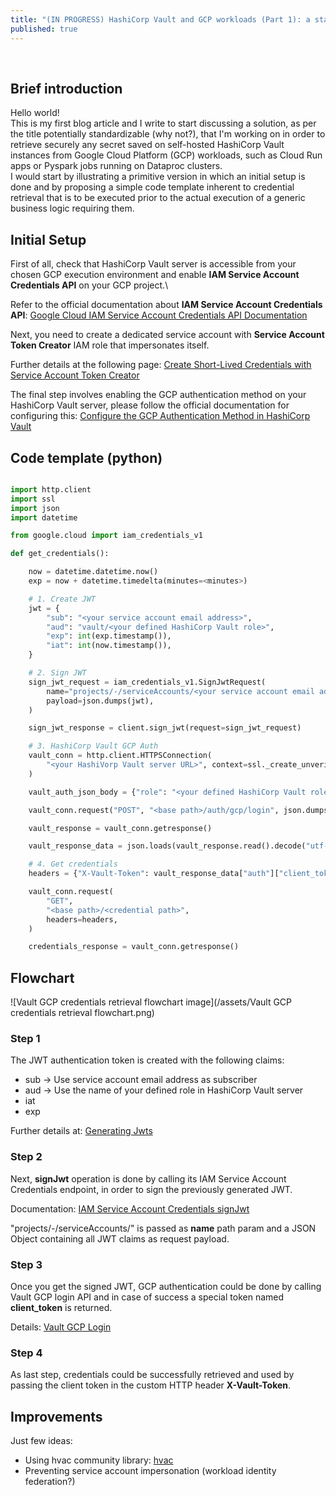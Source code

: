 ```yaml
---
title: "(IN PROGRESS) HashiCorp Vault and GCP workloads (Part 1): a standardized process for secure credential retrieval"
published: true
---
```

&nbsp;

## Brief introduction

Hello world!\
This is my first blog article and I write to start discussing a solution, as per the title potentially standardizable (why not?), that I'm working on in order to retrieve securely any secret saved on self-hosted HashiCorp Vault instances from Google Cloud Platform (GCP) workloads, such as Cloud Run apps or Pyspark jobs running on Dataproc clusters.\
I would start by illustrating a primitive version in which an initial setup is done and by proposing a simple code template inherent to credential retrieval that is to be executed prior to the actual execution of a generic business logic requiring them.

## Initial Setup

First of all, check that HashiCorp Vault server is accessible from your chosen GCP execution environment and enable **IAM Service Account Credentials API** on your GCP project.\

Refer to the official documentation about **IAM Service Account Credentials API**:
[Google Cloud IAM Service Account Credentials API Documentation](https://cloud.google.com/iam/docs/reference/credentials/rest)

Next, you need to create a dedicated service account with **Service Account Token Creator** IAM role that impersonates itself.

Further details at the following page: [Create Short-Lived Credentials with Service Account Token Creator](https://cloud.google.com/iam/docs/create-short-lived-credentials-direct)

The final step involves enabling the GCP authentication method on your HashiCorp Vault server, please follow the official documentation for configuring this:
[Configure the GCP Authentication Method in HashiCorp Vault](https://developer.hashicorp.com/vault/docs/auth/gcp)


## Code template (python)


````python

import http.client
import ssl
import json
import datetime

from google.cloud import iam_credentials_v1

def get_credentials():

    now = datetime.datetime.now()
    exp = now + datetime.timedelta(minutes=<minutes>)

    # 1. Create JWT
    jwt = {
        "sub": "<your service account email address>",
        "aud": "vault/<your defined HashiCorp Vault role>",
        "exp": int(exp.timestamp()),
        "iat": int(now.timestamp()),
    }

    # 2. Sign JWT
    sign_jwt_request = iam_credentials_v1.SignJwtRequest(
        name="projects/-/serviceAccounts/<your service account email address>",
        payload=json.dumps(jwt),
    )

    sign_jwt_response = client.sign_jwt(request=sign_jwt_request)

    # 3. HashiCorp Vault GCP Auth
    vault_conn = http.client.HTTPSConnection(
        "<your HashiVorp Vault server URL>", context=ssl._create_unverified_context()
    )

    vault_auth_json_body = {"role": "<your defined HashiCorp Vault role>", "jwt": sign_jwt_response.signed_jwt}

    vault_conn.request("POST", "<base path>/auth/gcp/login", json.dumps(vault_auth_json_body))

    vault_response = vault_conn.getresponse()

    vault_response_data = json.loads(vault_response.read().decode("utf-8"))

    # 4. Get credentials
    headers = {"X-Vault-Token": vault_response_data["auth"]["client_token"]}

    vault_conn.request(
        "GET",
        "<base path>/<credential path>",
        headers=headers,
    )

    credentials_response = vault_conn.getresponse()

````

## Flowchart

![Vault GCP credentials retrieval flowchart image](/assets/Vault GCP credentials retrieval flowchart.png)

### Step 1
The JWT authentication token is created with the following claims:
- sub -> Use service account email address as subscriber
- aud -> Use the name of your defined role in HashiCorp Vault server
- iat
- exp

Further details at:
[Generating Jwts](https://developer.hashicorp.com/vault/docs/auth/gcp#generating-jwts)

### Step 2
Next, **signJwt** operation is done by calling its IAM Service Account Credentials endpoint, in order to sign the previously generated JWT.

Documentation:
[IAM Service Account Credentials signJwt](https://cloud.google.com/iam/docs/reference/credentials/rest/v1/projects.serviceAccounts/signJwt)

"projects/-/serviceAccounts/<your service account email address>" is passed as **name** path param and a JSON Object containing all JWT claims as request payload.

### Step 3
Once you get the signed JWT, GCP authentication could be done by calling Vault GCP login API and in case of success a special token named **client_token** is returned.

Details: [Vault GCP Login](https://developer.hashicorp.com/vault/api-docs/auth/gcp#login)

### Step 4
As last step, credentials could be successfully retrieved and used by passing the client token in the custom HTTP header **X-Vault-Token**.

## Improvements

Just few ideas:
- Using hvac community library: [hvac](https://hvac.readthedocs.io/en/stable/overview.html)
- Preventing service account impersonation (workload identity federation?)


